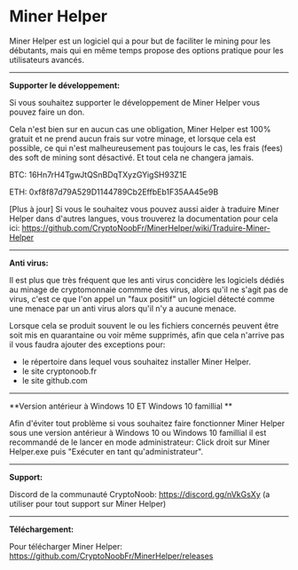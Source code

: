 # Miner Helper
Miner Helper est un logiciel qui a pour but de faciliter le mining pour les débutants, mais qui en même temps propose des options pratique pour les utilisateurs avancés.

<hr>

**Supporter le développement:**

Si vous souhaitez supporter le développement de Miner Helper vous pouvez faire un don.

Cela n'est bien sur en aucun cas une obligation, Miner Helper est 100% gratuit et ne prend aucun frais sur votre minage, et lorsque cela est possible, ce qui n'est malheureusement pas toujours le cas, les frais (fees) des soft de mining sont désactivé. Et tout cela ne changera jamais.


BTC: 16Hn7rH4TgwJtQSnBDqTXyzGYigSH93Z1E

ETH: 0xf8f87d79A529D1144789Cb2EffbEb1F35AA45e9B


[Plus à jour] Si vous le souhaitez vous pouvez aussi aider à traduire Miner Helper dans d'autres langues, vous trouverez la documentation pour cela ici: https://github.com/CryptoNoobFr/MinerHelper/wiki/Traduire-Miner-Helper

<hr>

**Anti virus:**

Il est plus que très fréquent que les anti virus concidère les logiciels dédiés au minage de cryptomonnaie commme des virus, alors qu'il ne s'agit pas de virus, c'est ce que l'on appel un "faux positif" un logiciel détecté comme une menace par un anti virus alors qu'il n'y a aucune menace.

Lorsque cela se produit souvent le ou les fichiers concernés peuvent être soit mis en quarantaine ou voir même supprimés, afin que cela n'arrive pas il vous faudra ajouter des exceptions pour:

* le répertoire dans lequel vous souhaitez installer Miner Helper.
* le site cryptonoob.fr
* le site github.com

<hr>

**Version antérieur à Windows 10 ET Windows 10 famillial **

Afin d'éviter tout problème si vous souhaitez faire fonctionner Miner Helper sous une version antérieur à Windows 10 ou Windows 10 famillial il est recommandé de le lancer en mode administrateur: Click droit sur Miner Helper.exe puis "Exécuter en tant qu'administrateur".

<hr>

**Support:**

Discord de la communauté CryptoNoob: https://discord.gg/nVkGsXy (a utiliser pour tout support sur Miner Helper)

<hr>

**Téléchargement:**

Pour télécharger Miner Helper: https://github.com/CryptoNoobFr/MinerHelper/releases
